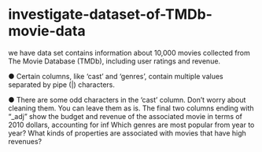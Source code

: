 # investigate-dataset-of-TMDb-movie-data
we have data set contains information about 10,000 movies collected from The Movie Database (TMDb), including user ratings and revenue.


● Certain columns, like ‘cast’ and ‘genres’, contain multiple values separated by pipe (|) characters. 

● There are some odd characters in the ‘cast’ column. Don’t worry about cleaning them. You can leave them as is. 
The final two columns ending with “_adj” show the budget and revenue of the associated movie in terms of 2010 dollars, accounting for inf
Which genres are most popular from year to year? What kinds of properties are associated with movies that have high revenues?
